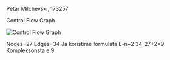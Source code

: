 Petar Milchevski¸ 173257






Control Flow Graph
 
![Control Flow Graph](https://user-images.githubusercontent.com/63505206/171442339-5a02b65b-e6da-496a-8f41-d7a6dee8884b.png)


Nodes=27
Edges=34
Ja koristime formulata E-n+2
34-27+2=9
Kompleksonsta e 9




































